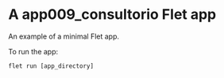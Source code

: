 # A app009_consultorio Flet app

An example of a minimal Flet app.

To run the app:

```
flet run [app_directory]
```